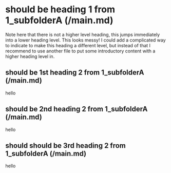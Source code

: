 # should be heading 1 from 1_subfolderA (/main.md) 

Note here that there is not a higher level heading, this jumps immediately into a lower heading level. This looks messy! I could add a complicated way to indicate to make this heading a different level, but instead of that I recommend to use another file to put some introductory content with a higher heading level in.

## should be 1st heading 2 from 1_subfolderA (/main.md) 


hello

## should be 2nd heading 2 from 1_subfolderA (/main.md) 

hello

## should should be 3rd heading 2 from 1_subfolderA (/main.md)

hello

